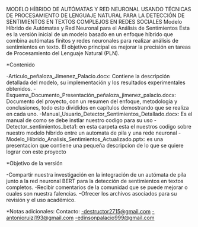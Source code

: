 MODELO HÍBRIDO DE AUTÓMATAS Y RED NEURONAL USANDO TÉCNICAS DE PROCESAMIENTO DE LENGUAJE NATURAL PARA LA DETECCIÓN DE SENTIMIENTOS EN TEXTOS COMPLEJOS EN REDES SOCIALES
Modelo Híbrido de Autómatas y Red Neuronal para el Análisis de Sentimientos Esta es la versión inicial de un modelo basado en un enfoque híbrido que combina autómatas finitos y redes neuronales para realizar análisis de sentimientos en texto. El objetivo principal es mejorar la precisión en tareas de Procesamiento del Lenguaje Natural (PLN).

*Contenido

-Articulo_peñaloza_Jimenez_Palacio.docx: Contiene la descripción detallada del modelo, su implementación y los resultados experimentales obtenidos.
-Esquema_Documento_Presentación_peñaloza_jimenez_palacio.docx: Documento del proyecto, con un resumen del enfoque, metodología y conclusiones, todo esto divididos en capítulos demostrando que se realiza en cada uno.
-Manual_Usuario_Detector_Sentimientos_Detallado.docx: Es el manual de como se debe instlar nuestro codigo para su uso
-Detector_sentimientos_beta1: en esta carpeta esta el nuestros codigo sobre nuestro modelo hibrido entre un automata de pila y una rede neuronal
-Modelo_Hibrido_Analisis_Sentimientos_Actualizado.pptx: es una presentacion que contiene una pequeña descripcion de lo que se quiere lograr con este proyecto

*Objetivo de la versión

-Compartir nuestra investigación en la integración de un autómata de pila junto a la red neuronal BERT para la detección de sentimientos en textos completos.
-Recibir comentarios de la comunidad que se puede mejorar o cuales son nuestra falencias.
-Ofrecer los archivos asociados para su revisión y el uso académico.

*Notas adicionales:
Contacto:
-destructor2715@gmail.com
-antonioruizj193@gmail.com
-edinsonpalacio999@gmail.com

